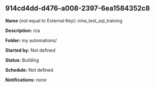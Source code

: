 ## 914cd4dd-d476-a008-2397-6ea1584352c8

**Name** (not equal to External Key)**:** irina_test_sql_training

**Description:** n/a

**Folder:** my automations/

**Started by:** Not defined

**Status:** Building

**Schedule:** Not defined

**Notifications:** _none_

